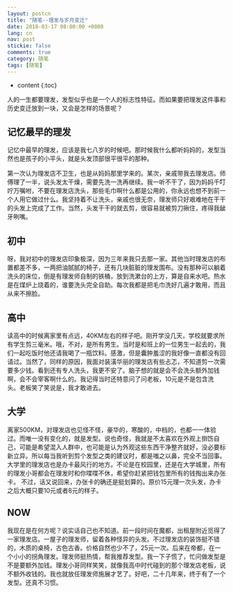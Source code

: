 ```yaml
---
layout: postcn
title: "随笔--理发与岁月变迁"
date: 2018-03-17 08:00:00 +0800
lang: cn
nav: post
stickie: false 
comments: true
category: 随笔
tags: [随笔]
---
```



* content 
{:toc} 


人的一生都要理发，发型似乎也是一个人的标志性特征。而如果要把理发这件事和历史变迁放到一块，又会是怎样的场景呢？
<!-- more -->

## 记忆最早的理发
记忆中最早的理发，应该是我七八岁的时候吧。那时候我什么都听妈妈的，发型当然也是孩子的小平头，就是头发顶部很平很平的那种。

第一次认为理发店不卫生，也是从妈妈那里学来的。某次，亲戚带我去理发店。师傅理了一半，说头发太干燥，需要先洗一洗再继续。我一听不干了，因为妈妈千叮咛万嘱咐，不要在理发店洗头，那些毛巾啊什么都是公用的，你永远也想不到前一个人用它做过什么。我坚持着不让洗头，亲戚也很无奈，理发师只好艰难地在干干的头发上完成了工作。当然，头发干干的就去剪，很容易就被剪刀揪住，疼得我龇牙咧嘴。

## 初中
呀，我对初中的理发店印象极深，因为三年来我只去那一家。其他当时理发店的布置都差不多，一两把油腻腻的椅子，还有几块脏脏的理发围布。没有那种可以躺着洗头的床位，倒是有理发师自制的铁桶，放到洗漱台的上方，算是自来水吧。热水是在煤炉上烧着的，谁要洗头完全自助。每次我都是把毛巾洗好几遍才敢用，而且从来不擦脸。

## 高中
读高中的时候离家里有点远，40KM左右的样子吧。刚开学没几天，学校就要求所有学生剪三毫米。哦，不对，是所有男生。当时是和班上的一位男生一起去的，我们一起吃饭时他还请我喝了一瓶饮料。感激，但是囊肿羞涩的我好像一直都没有回请过。当然了，同样的原因，我面对装潢华丽的理发店有些忐忑，不知道剪一次需要多少钱。看到还有专人洗头，我更不安了。脑子想的就是会不会洗头额外加钱啊，会不会宰客啊什么的。我记得当时还特意问了问老板，10元是不是包含洗头。老板笑了笑说是，我才敢进去。

## 大学
离家500KM，对理发店也见怪不怪，豪华的，寒酸的，中档的，也都一一体验过。而唯一没有变化的，就是发型。说也奇怪，我就是不太喜欢在外观上捯饬自己，可能是希望混入人群中，也可能是认为外观这些东西干净整齐就好，没必要标新立异。所以每当我听到剪个发型之类的建议时，都是嗤之以鼻，完全不当回事。大学里的理发店也是办卡最风行的地方。不论是在校园里，还是在大学城里，所有的理发小哥都会在理发时和你喋喋不休，希望你赶紧把钱包里所有的钱掏出来办张卡。 不过，话又说回来，办张卡的确还是挺划算的。原价15元理一次头发，办卡之后大概只要10元或者8元的样子。

## NOW
我现在是在何方呢？说实话自己也不知道。前一段时间在魔都，出租屋附近觅得了一家理发店。一屋子的理发师，留着各种怪异的头发。不过理发店的装饰挺不错的，木质的桌椅，古色古香。价格自然也少不了，25元一次。后来在帝都，在一个小小的拐角理发。理发师挺热情，帮我推荐发型。我一下子慌了，忙问做发型是不是要额外加钱。理发小哥同样笑笑，就像我高中时代碰到的那个理发店老板，说不额外收钱的。我也就放任理发师施展才艺了。好吧，二十几年来，终于有了一个发型。还真不习惯。


